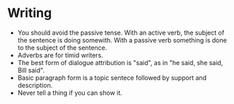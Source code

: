 Writing
=======

* You should avoid the passive tense. With an active verb, the subject of the sentence is doing somewith. With a passive verb something is done to the subject of the sentence.
* Adverbs are for timid writers.
* The best form of dialogue attribution is "said", as in "he said, she said, Bill said".
* Basic paragraph  form is a topic sentece followed by support and description.
* Never tell a thing if you can show it.
